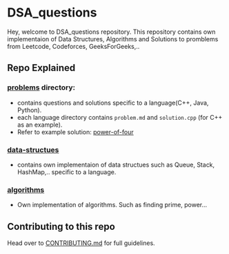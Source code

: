 # DSA_questions

Hey, welcome to DSA_questions repository. This repository contains own implementaion of Data Structures, Algorithms and Solutions to promblems from Leetcode, Codeforces, GeeksForGeeks,..

## Repo Explained

### [problems](/problems) directory:
- contains questions and solutions specific to a language(C++, Java, Python).
- each language directory contains `problem.md` and `solution.cpp` (for C++ as an example).
- Refer to example solution: [power-of-four](/problems/cpp/power-of-four/)

### [data-structues](/data-structures)
- contains own implementaion of data structues such as Queue, Stack, HashMap,.. specific to a language.

### [algorithms](/algorithms)
- Own implementation of algorithms. Such as finding prime, power...

## Contributing to this repo
Head over to [CONTRIBUTING.md](./CONTRIBUTING.md) for full guidelines.